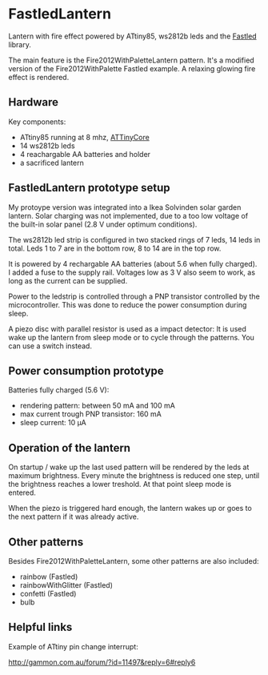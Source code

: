 # FastledLantern
Lantern with fire effect powered by ATtiny85, ws2812b leds and the [Fastled](https://github.com/FastLED/FastLED) library.

The main feature is the Fire2012WithPaletteLantern pattern. It's a modified version of the Fire2012WithPalette Fastled example. A relaxing glowing fire effect is rendered.

## Hardware
Key components:
- ATtiny85 running at 8 mhz, [ATTinyCore](https://github.com/SpenceKonde/ATTinyCore)
- 14 ws2812b leds
- 4 reachargable AA batteries and holder
- a sacrificed lantern

## FastledLantern prototype setup

My protoype version was integrated into a Ikea Solvinden solar garden lantern. Solar charging was not implemented, due to a too low voltage of the built-in solar panel (2.8 V under optimum conditions).

The ws2812b led strip is configured in two stacked rings of 7 leds, 14 leds in total. Leds 1 to 7 are in the bottom row, 8 to 14 are in the top row.

It is powered by 4 rechargable AA batteries (about 5.6 when fully charged). I added a fuse to the supply rail. Voltages low as 3 V also seem to work, as long as the current can be supplied.

Power to the ledstrip is controlled through a PNP transistor controlled by the microcontroller. This was done to reduce the power consumption during sleep.

A piezo disc with parallel resistor is used as a impact detector: It is used wake up the lantern from sleep mode or to cycle through the patterns. You can use a switch instead.

## Power consumption prototype
Batteries fully charged (5.6 V):
- rendering pattern: between 50 mA and 100 mA
- max current trough PNP transistor: 160 mA
- sleep current: 10 μA

## Operation of the lantern
On startup / wake up the last used pattern will be rendered by the leds at maximum brightness. Every minute the brightness is reduced one step, until the brightness reaches a lower treshold. At that point sleep mode is entered.

When the piezo is triggered hard enough, the lantern wakes up or goes to the next pattern if it was already active.

## Other patterns

Besides Fire2012WithPaletteLantern, some other patterns are also included:
- rainbow (Fastled)
- rainbowWithGlitter (Fastled)
- confetti (Fastled)
- bulb

## Helpful links
Example of ATtiny pin change interrupt:

http://gammon.com.au/forum/?id=11497&reply=6#reply6
